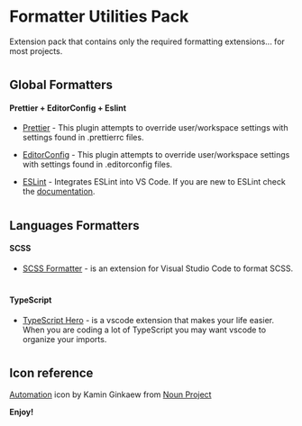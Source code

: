 # Formatter Utilities Pack

Extension pack that contains only the required formatting extensions... for most projects.

#

## Global Formatters

#### Prettier + EditorConfig + Eslint

- [Prettier](https://marketplace.visualstudio.com/items?itemName=esbenp.prettier-vscode) - This plugin attempts to override user/workspace settings with settings found in .prettierrc files.

- [EditorConfig](https://marketplace.visualstudio.com/items?itemName=EditorConfig.EditorConfig) - This plugin attempts to override user/workspace settings with settings found in .editorconfig files.

- [ESLint](https://marketplace.visualstudio.com/items?itemName=dbaeumer.vscode-eslint) - Integrates ESLint into VS Code. If you are new to ESLint check the [documentation](https://eslint.org/).

#

## Languages Formatters

#### SCSS

- [SCSS Formatter](https://marketplace.visualstudio.com/items?itemName=sibiraj-s.vscode-scss-formatter) - is an extension for Visual Studio Code to format SCSS.

#

#### TypeScript

- [TypeScript Hero](https://marketplace.visualstudio.com/items?itemName=rbbit.typescript-hero) - is a vscode extension that makes your life easier. When you are coding a lot of TypeScript you may want vscode to organize your imports.

#

## Icon reference

[Automation](https://thenounproject.com/icon/automation-4328001/) icon by Kamin Ginkaew from [Noun Project](https://thenounproject.com)

**Enjoy!**
